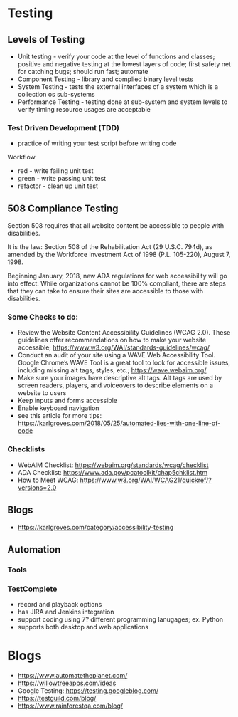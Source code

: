 # Testing


## Levels of Testing
- Unit testing - verify your code at the level of functions and classes; positive and negative testing at the lowest layers of 
code; first safety net for catching bugs; should run fast; automate
- Component Testing - library and complied binary level tests
- System Testing - tests the external interfaces of a system which is a collection os sub-systems
- Performance Testing - testing done at sub-system and system levels to verify timing resource usages are acceptable

### Test Driven Development (TDD) 
- practice of writing your test script before writing code

Workflow
 - red - write failing unit test
 - green - write passing unit test
 - refactor - clean up unit test

## 508 Compliance Testing

Section 508 requires that all website content be accessible to people with disabilities.

It is the law:
Section 508 of the Rehabilitation Act (29 U.S.C. 794d), as amended by the Workforce Investment Act of 1998 (P.L. 105-220), August 7, 1998.

Beginning January, 2018, new ADA regulations for web accessibility will go into effect. While organizations cannot be 100% compliant, there are steps that they can take to ensure their sites are accessible to those with disabilities.

### Some Checks to do:
- Review the Website Content Accessibility Guidelines (WCAG 2.0). These guidelines offer recommendations on how to make your website accessible; https://www.w3.org/WAI/standards-guidelines/wcag/
- Conduct an audit of your site using a WAVE Web Accessibility Tool. Google Chrome’s WAVE Tool is a great tool to look for accessible issues, including missing alt tags, styles, etc.; https://wave.webaim.org/
- Make sure your images have descriptive alt tags. Alt tags are used by screen readers, players, and voiceovers to describe elements on a website to users
- Keep inputs and forms accessible
- Enable keyboard navigation
- see this article for more tips: https://karlgroves.com/2018/05/25/automated-lies-with-one-line-of-code

### Checklists
- WebAIM Checklist: https://webaim.org/standards/wcag/checklist
- ADA Checklist: https://www.ada.gov/pcatoolkit/chap5chklist.htm
- How to Meet WCAG: https://www.w3.org/WAI/WCAG21/quickref/?versions=2.0

## Blogs

- https://karlgroves.com/category/accessibility-testing
## Automation

### Tools

### TestComplete
- record and playback options
- has JIRA and Jenkins integration
- support coding using 7? different programming lanugages; ex. Python
- supports both desktop and web applications

# Blogs
- https://www.automatetheplanet.com/
- https://willowtreeapps.com/ideas
- Google Testing: https://testing.googleblog.com/
- https://testguild.com/blog/
- https://www.rainforestqa.com/blog/